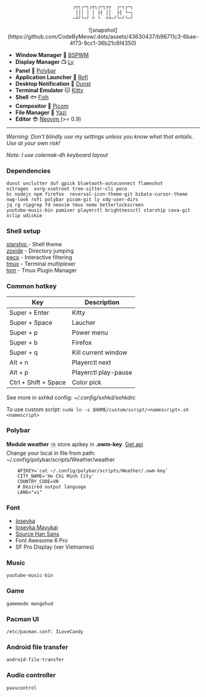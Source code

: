 <div align="center">

 
```css

┌┬┐┌─┐┌┬┐┌─┐┬┬  ┌─┐┌─┐
 │││ │ │ ├┤ ││  ├┤ └─┐
─┴┘└─┘ ┴ └  ┴┴─┘└─┘└─┘

```

 

</div>

<p align="center">
 ![snapshot](https://github.com/CodeByMeow/.dots/assets/43630437/b96711c3-6bae-4f73-9cc1-36b21c6f4350)
</p>


- **Window Manager** :bento: [ BSPWM ](https://github.com/baskerville/bspwm)
- **Display Manager** :tv: [Ly](https://github.com/fairyglade/ly)
- **Panel** :blossom: [ Polybar ](https://github.com/polybar/polybar)
- **Application Launcher** :rocket: [ Rofi ](https://github.com/davatorium/rofi)
- **Desktop Notification** :herb: [Dunst](https://github.com/dunst-project/dunst)
- **Terminal Emulator** :cat: [ Kitty ](https://sw.kovidgoyal.net/kitty)
- **Shell** :fish: [ Fish ](https://fishshell.com/)
- **Compositor** :shaved_ice: [Picom](https://github.com/yshui/picom)
- **File Manager** :flower_playing_cards: [ Yazi ](https://yazi-rs.github.io/docs/)
- **Editor** :sunglasses: [ Neovim ](https://github.com/neovim/neovim) (>= 0.9)

---

_Warning: Don't blindly use my settings unless you know what that entails. Use at your own risk!_

_Note: I use colemak-dh keyboard layout_

### Dependencies

```
dunst unclutter duf gpick bluetooth-autoconnect flameshot 
nitrogen  xorg-xsetroot tree-sitter-cli peco
bc nodejs npm firefox  reversal-icon-theme-git bibata-cursor-theme 
nwg-look rofi polybar picom-git ly xdg-user-dirs 
jq rg ripgrep fd neovim tmux nemo betterlockscreen 
youtube-music-bin pamixer playerctl brightnessctl starship cava-git 
xclip udiskie

```

### Shell setup

[ starship ](https://starship.rs/) - Shell theme  
[zoxide](https://github.com/ajeetdsouza/zoxide) - Directory jumping  
[peco](https://github.com/peco/peco) - Interactive filtering  
[tmux](https://github.com/tmux/tmux) - Terminal multiplexer  
[tpm](https://github.com/tmux-plugins/tpm) - Tmux Plugin Manager

### Common hotkey
| Key  | Description   |
|-------------- | -------------- |
| Super + Enter | Kitty     |
| Super + Space | Laucher     |
| Super + p    | Power menu     |
| Super + b    | Firefox  |
| Super + q    | Kill current window |
| Alt   + n    | Playerctl next |
| Alt   + p    | Playerctl play-pause |
| Ctrl + Shift + Space| Color pick |

See more in sxhkd config: _~/.config/sxhkd/sxhkdrc_

To use custom script: `sudo ln -s $HOME/custom/script/<namescript>.sh <namescript>`

### Polybar
__Module weather__ :cloud_with_lightning_and_rain: store apikey in __.owm-key__. [Get api](https://openweathermap.org/api)  
Change your local in file from path: ~/.config/polybar/scripts/Weather/weather
```
    APIKEY=`cat ~/.config/polybar/scripts/Weather/.owm-key`
    CITY_NAME='Ho Chi Minh City'
    COUNTRY_CODE=VN
    # Desired output language
    LANG="vi"
```

### Font
- [ Iosevka ](https://github.com/be5invis/Iosevka)
- [Iosevka Mayukai](https://github.com/Iosevka-Mayukai/Iosevka-Mayukai)
- [ Source Han Sans ](https://software.manjaro.org/package/adobe-source-han-sans-jp-fonts)
- Font Awesome 6 Pro
- SF Pro Display (ver Vietnames)

### Music
    youtube-music-bin
### Game
    gamemode mangohud
### Pacman UI
    /etc/pacman.conf: ILoveCandy
### Android file transfer
    android-file-transfer
### Audio controller
    pavucontrol
